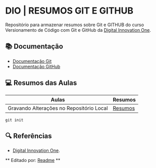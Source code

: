 
# DIO | RESUMOS GIT E GITHUB

Repositório para armazenar resumos sobre Git e GITHUB do curso Versionamento de Código com Git e GitHub da [Digital Innovation One](https://www.dio.me/).

## 📚 Documentação
- [Documentação Git](https://git-scm.com/doc)
- [Documentação GitHub](https://docs.github.com/)

## 💻 Resumos das Aulas

|  Aulas  |  Resumos  |
|---------|-----------|
| Gravando Alterações no Repositório Local | [Resumos]() |


```
git init 
```

## 🔍 Referências
- [Digital Innovation One]().




** Editado por: [Readme](https://readme.so/) **
